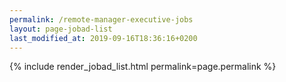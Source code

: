 ```yaml
---
permalink: /remote-manager-executive-jobs
layout: page-jobad-list
last_modified_at: 2019-09-16T18:36:16+0200
---
```

{% include render_jobad_list.html permalink=page.permalink %}
